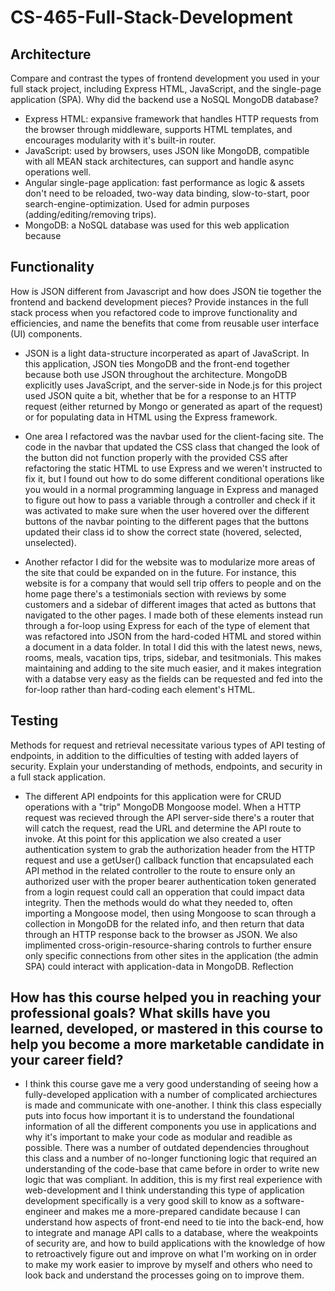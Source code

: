 # CS-465-Full-Stack-Development

## Architecture
Compare and contrast the types of frontend development you used in your full stack project, including Express HTML, JavaScript, and the single-page application (SPA).
Why did the backend use a NoSQL MongoDB database?

- Express HTML: expansive framework that handles HTTP requests from the browser through middleware, supports HTML templates, and encourages modularity with it's built-in router.
- JavaScript: used by browsers, uses JSON like MongoDB, compatible with all MEAN stack architectures, can support and handle async operations well.
- Angular single-page application: fast performance as logic & assets don't need to be reloaded, two-way data binding, slow-to-start, poor search-engine-optimization. Used for admin purposes (adding/editing/removing trips).
- MongoDB: a NoSQL database was used for this web application because

## Functionality
How is JSON different from Javascript and how does JSON tie together the frontend and backend development pieces?
Provide instances in the full stack process when you refactored code to improve functionality and efficiencies, and name the benefits that come from reusable user interface (UI) components.

- JSON is a light data-structure incorperated as apart of JavaScript. In this application, JSON ties MongoDB and the front-end together because both use JSON throughout the architecture. MongoDB explicitly uses JavaScript, and the server-side in Node.js for this project used JSON quite a bit, whether that be for a response to an HTTP request (either returned by Mongo or generated as apart of the request) or for populating data in HTML using the Express framework.
- One area I refactored was the navbar used for the client-facing site. The code in the navbar that updated the CSS class that changed the look of the button did not function properly with the provided CSS after refactoring the static HTML to use Express and we weren't instructed to fix it, but I found out how to do some different conditional operations like you would in a normal programming language in Express and managed to figure out how to pass a variable through a controller and check if it was activated to make sure when the user hovered over the different buttons of the navbar pointing to the different pages that the buttons updated their class id to show the correct state (hovered, selected, unselected).

- Another refactor I did for the website was to modularize more areas of the site that could be expanded on in the future. For instance, this website is for a company that would sell trip offers to people and on the home page there's a testimonials section with reviews by some customers and a sidebar of different images that acted as buttons that navigated to the other pages. I made both of these elements instead run through a for-loop using Express for each of the type of element that was refactored into JSON from the hard-coded HTML and stored within a document in a data folder. In total I did this with the latest news, news, rooms, meals, vacation tips, trips, sidebar, and tesitmonials. This makes maintaining and adding to the site much easier, and it makes integration with a databse very easy as the fields can be requested and fed into the for-loop rather than hard-coding each element's HTML.
  
## Testing
Methods for request and retrieval necessitate various types of API testing of endpoints, in addition to the difficulties of testing with added layers of security. Explain your understanding of methods, endpoints, and security in a full stack application.

- The different API endpoints for this application were for CRUD operations with a "trip" MongoDB Mongoose model. When a HTTP request was recieved through the API server-side there's a router that will catch the request, read the URL and determine the API route to invoke. At this point for this application we also created a user authentication system to grab the authorization header from the HTTP request and use a getUser() callback function that encapsulated each API method in the related controller to the route to ensure only an authorized user with the proper bearer authentication token generated from a login request could call an opperation that could impact data integrity. Then the methods would do what they needed to, often importing a Mongoose model, then using Mongoose to scan through a collection in MongoDB for the related info, and then return that data through an HTTP response back to the browser as JSON. We also implimented cross-origin-resource-sharing controls to further ensure only specific connections from other sites in the application (the admin SPA) could interact with application-data in MongoDB.
Reflection

## How has this course helped you in reaching your professional goals? What skills have you learned, developed, or mastered in this course to help you become a more marketable candidate in your career field?

- I think this course gave me a very good understanding of seeing how a fully-developed application with a number of complicated archiectures is made and communicate with one-another. I think this class especially puts into focus how important it is to understand the foundational information of all the different components you use in applications and why it's important to make your code as modular and readible as possible. There was a number of outdated dependencies throughout this class and a number of no-longer functioning logic that required an understanding of the code-base that came before in order to write new logic that was compliant. In addition, this is my first real experience with web-development and I think understanding this type of application development specifically is a very good skill to know as a software-engineer and makes me a more-prepared candidate because I can understand how aspects of front-end need to tie into the back-end, how to integrate and manage API calls to a database, where the weakpoints of security are, and how to build applications with the knowledge of how to retroactively figure out and improve on what I'm working on in order to make my work easier to improve by myself and others who need to look back and understand the processes going on to improve them.
